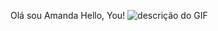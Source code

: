 Olá sou Amanda
Hello, You!
![descrição do GIF](https://github.com/user-attachments/assets/2638bc8d-8152-4b93-94ba-6c8ccc93baf7)

